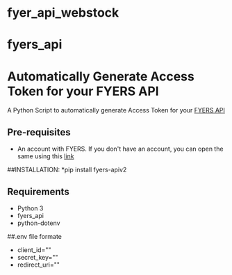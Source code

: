 # fyer_api_webstock

# fyers_api

# Automatically Generate Access Token for your FYERS API

A Python Script to automatically generate Access Token for your [FYERS API](https://fyers.in?id=XS12141)

## Pre-requisites
* An account with FYERS. If you don't have an account, you can open the same using this [link](https://open-an-account.fyers.in/?id=XS12141)

##INSTALLATION:
*pip install fyers-apiv2

## Requirements
* Python 3
* fyers_api
* python-dotenv

##.env file formate
* client_id=""
* secret_key=""
* redirect_uri=""
